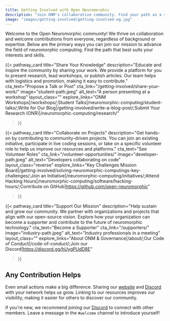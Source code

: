 ```yaml
---
title: Getting Involved with Open Neuromorphic
description: "Join ONM's collaborative community. Find your path as a student, practitioner, or industry expert to contribute to open-source neuromorphic computing."
image: "images/getting-involved/getting-involved-og.jpg" 
---
```


Welcome to the Open Neuromorphic community! We thrive on collaboration and welcome contributions from everyone, regardless of background or expertise. Below are the primary ways you can join our mission to advance the field of neuromorphic computing. Find the path that best suits your interests and skills.

{{< pathway_card
title="Share Your Knowledge"
description="Educate and inspire the community by sharing your work. We provide a platform for you to present research, lead workshops, or publish articles. Our team helps with logistics and promotion, making it easy to contribute."
cta_text="Propose a Talk or Post"
cta_link="/getting-involved/share-your-work/"
image="student-path.jpeg"
alt_text="A person presenting at a workshop"
layout_class=""
explore_links="ONM Workshops|/workshops/;Student Talks|/neuromorphic-computing/student-talks/;Write for Our Blog|/getting-involved/write-a-blog-post/;Submit Your Research (ONR)|/neuromorphic-computing/research/"
>}}

{{< pathway_card
title="Collaborate on Projects"
description="Get hands-on by contributing to community-driven projects. You can join an existing initiative, participate in live coding sessions, or take on a specific volunteer role to help us improve our resources and platforms."
cta_text="See Volunteer Roles"
cta_link="/volunteer-opportunities/"
image="developer-path.jpeg"
alt_text="Developers collaborating on code"
layout_class="reverse"
explore_links="Key Challenges Mission Board|/getting-involved/solving-neuromorphic-computings-key-challenges/;Join an Initiative|/neuromorphic-computing/initiatives/;Attend Hacking Hours|/neuromorphic-computing/software/hacking-hours/;Contribute on GitHub|https://github.com/open-neuromorphic"
>}}

{{< pathway_card
title="Support Our Mission"
description="Help sustain and grow our community. We partner with organizations and projects that align with our open-source vision. Explore how your organization can become a supporter and contribute to the future of neuromorphic technology."
cta_text="Become a Supporter"
cta_link="/supporters/"
image="industry-path.jpeg"
alt_text="Industry professionals in a meeting"
layout_class=""
explore_links="About ONM & Governance|/about/;Our Code of Conduct|/code-of-conduct/;Join our Discord|https://discord.gg/hUygPUdD8E"
>}}

## Any Contribution Helps

Even small actions make a big difference. Sharing our [website](/) and [Discord](https://discord.gg/hUygPUdD8E) with your network helps us grow. Linking to our resources improves our visibility, making it easier for others to discover our community.

If you're new, we recommend joining our [Discord](https://discord.gg/hUygPUdD8E) to connect with other members. Leave a message in the `#welcome` channel to introduce yourself!
